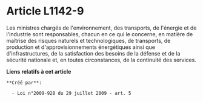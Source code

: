 # Article L1142-9

Les ministres chargés de l'environnement, des transports, de l'énergie et de l'industrie sont responsables, chacun en ce qui
le concerne, en matière de maîtrise des risques naturels et technologiques, de transports, de production et
d'approvisionnements énergétiques ainsi que d'infrastructures, de la satisfaction des besoins de la défense et de la sécurité
nationale et, en toutes circonstances, de la continuité des services.

**Liens relatifs à cet article**

	**Créé par**:

	  - Loi n°2009-928 du 29 juillet 2009 - art. 5
